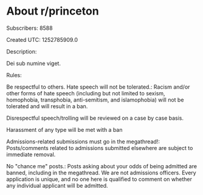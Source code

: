 # About r/princeton

Subscribers: 8588

Created UTC: 1252785909.0

Description:

Dei sub numine viget.

Rules:

Be respectful to others. Hate speech will not be tolerated.: Racism and/or other forms of hate speech (including but not limited to sexism, homophobia, transphobia, anti-semitism, and islamophobia) will not be tolerated and will result in a ban.

Disrespectful speech/trolling will be reviewed on a case by case basis.

Harassment of any type will be met with a ban

Admissions-related submissions must go in the megathread!: Posts/comments related to admissions submitted elsewhere are subject to immediate removal.

No "chance me" posts.: Posts asking about your odds of being admitted are banned, including in the megathread. We are not admissions officers. Every application is unique, and no one here is qualified to comment on whether any individual applicant will be admitted.

